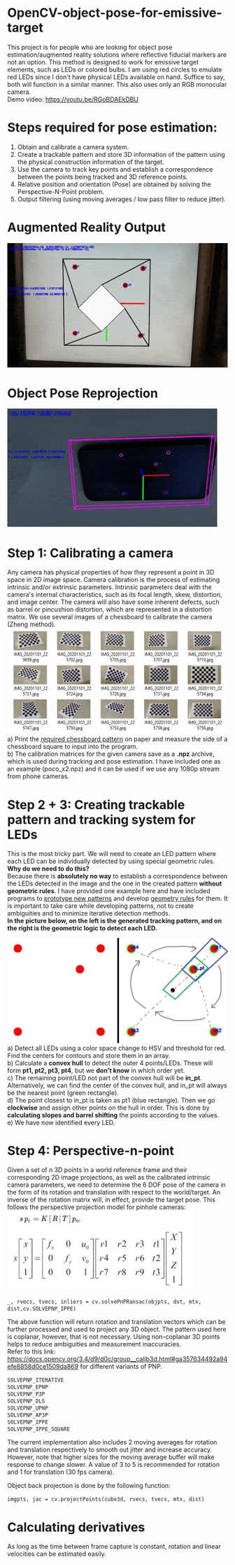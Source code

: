 # OpenCV-object-pose-for-emissive-target
This project is for people who are looking for object pose estimation/augmented reality solutions where reflective fiducial markers are not an option. This method is designed to work for emissive target elements, such as LEDs or colored bulbs. I am using red circles to emulate red LEDs since I don't have physical LEDs available on hand. Suffice to say, both will function in a similar manner. This also uses only an RGB monocular camera.  
Demo video: https://youtu.be/RGoBDAEkDBU  

# Steps required for pose estimation:
1) Obtain and calibrate a camera system.  
2) Create a trackable pattern and store 3D information of the pattern using the physical construction information of the target.  
3) Use the camera to track key points and establish a correspondence between the points being tracked and 3D reference points.  
4) Relative position and orientation (Pose) are obtained by solving the Perspective-N-Point problem.  
5) Output filtering (using moving averages / low pass filter to reduce jitter).

# Augmented Reality Output
![](media/ezgif-3-6bc187371c65.gif)

# Object Pose Reprojection
![](media/ezgif-3-7cfb867c5025.gif)

# Step 1: Calibrating a camera
Any camera has physical properties of how they represent a point in 3D space in 2D image space. Camera calibration is the process of estimating intrinsic and/or extrinsic parameters. Intrinsic parameters deal with the camera's internal characteristics, such as its focal length, skew, distortion, and image center. The camera will also have some inherent defects, such as barrel or pincushion distortion, which are represented in a distortion matrix. We use several images of a chessboard to calibrate the camera (Zheng method).  
![](media/template.JPG)  
a) Print the [required chessboard pattern](camera_calibration/calib_pattern.png) on paper and measure the side of a chessboard square to input into the program.  
b) The calibration matrices for the given camera save as a **.npz** archive, which is used during tracking and pose estimation. I have included one as an example (poco_x2.npz) and it can be used if we use any 1080p stream from phone cameras.

# Step 2 + 3: Creating trackable pattern and tracking system for LEDs
This is the most tricky part. We will need to create an LED pattern where each LED can be individually detected by using special geometric rules.  
**Why do we need to do this?**  
Because there is **absolutely no way** to establish a correspondence between the LEDs detected in the image and the one in the created pattern **without geometric rules**. I have provided one example here and have included programs to [prototype new patterns](bespoke_led_pattern_gen.py) and develop [geometry rules](geometric_logic.py) for them. It is important to take care while developing patterns, not to create ambiguities and to minimize iterative detection methods.  
**In the picture below, on the left is the generated tracking pattern, and on the right is the geometric logic to detect each LED.**

![](media/tracking_marker.png)  
a) Detect all LEDs using a color space change to HSV and threshold for red. Find the centers for contours and store them in an array.  
b) Calculate a **convex hull** to detect the outer 4 points/LEDs. These will form **pt1, pt2, pt3, pt4**, but we **don't know** in which order yet.  
c) The remaining point/LED not part of the convex hull will be **in_pt**. Alternatively, we can find the center of the convex hull, and in_pt will always be the nearest point (green rectangle).  
d) The point closest to in_pt is taken as pt1 (blue rectangle). Then we go **clockwise** and assign other points on the hull in order. This is done by **calculating slopes and barrel shifting** the points according to the values.  
e) We have now identified every LED.

# Step 4: Perspective-n-point 
Given a set of n 3D points in a world reference frame and their corresponding 2D image projections, as well as the calibrated intrinsic camera parameters, we need to determine the 6 DOF pose of the camera in the form of its rotation and translation with respect to the world/target. An inverse of the rotation matrix will, in effect, provide the target pose. This follows the perspective projection model for pinhole cameras:  
![](media/pnp_desc.JPG)


```
_, rvecs, tvecs, inliers = cv.solvePnPRansac(objpts, dst, mtx, dist,cv.SOLVEPNP_IPPE)
```
The above function will return rotation and translation vectors which can be further processed and used to project any 3D object. The pattern used here is coplanar, however, that is not necessary. Using non-coplanar 3D points helps to reduce ambiguities and measurement inaccuracies.  
Refer to this link: https://docs.opencv.org/3.4/d9/d0c/group__calib3d.html#ga357634492a94efe8858d0ce1509da869 for different variants of PNP.  

```
SOLVEPNP_ITERATIVE 
SOLVEPNP_EPNP 
SOLVEPNP_P3P 
SOLVEPNP_DLS 
SOLVEPNP_UPNP 
SOLVEPNP_AP3P 
SOLVEPNP_IPPE 
SOLVEPNP_IPPE_SQUARE 
```
The current implementation also includes 2 moving averages for rotation and translation respectively to smooth out jitter and increase accuracy. However, note that higher sizes for the moving average buffer will make response to change slower. A value of 3 to 5 is recommended for rotation and 1 for translation (30 fps camera).  

Object back projection is done by the following function:  
```
imgpts, jac = cv.projectPoints(cube3d, rvecs, tvecs, mtx, dist)
```
# Calculating derivatives
As long as the time between frame capture is constant, rotation and linear velocities can be estimated easily.
